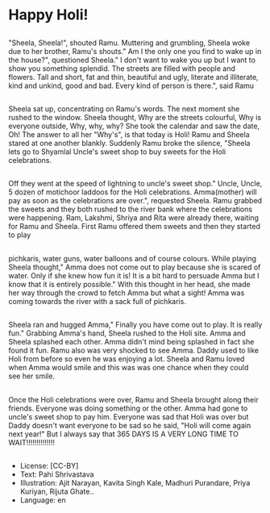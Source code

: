 # Happy Holi!

##
"Sheela, Sheela!", shouted Ramu. Muttering and grumbling, Sheela woke due to her brother, Ramu's shouts." Am I the only one you find to wake up in the house?", questioned Sheela." I don't want to wake you up but I want to show you something splendid. The streets are filled with people and flowers. Tall and short, fat and thin, beautiful and ugly, literate and illiterate, kind and unkind, good and bad. Every kind of person is there.", said Ramu

##
Sheela sat up, concentrating on Ramu's words. The next moment she rushed to the window. Sheela thought, Why are the streets colourful, Why is everyone outside, Why, why, why? She took the calendar and saw the date, Oh! The answer to all her "Why's", is that today is Holi! Ramu and Sheela stared at one another blankly. Suddenly Ramu broke the silence, "Sheela lets go to Shyamlal Uncle's sweet shop to buy sweets for the Holi celebrations.

##
Off they went at the speed of lightning to uncle's sweet shop." Uncle, Uncle, 5 dozen of motichoor laddoos for the Holi celebrations. Amma(mother) will pay as soon as the celebrations are over.", requested Sheela. Ramu grabbed the sweets and they both rushed to the river bank where the celebrations were happening. Ram, Lakshmi, Shriya and Rita were already there, waiting for Ramu and Sheela. First Ramu offered them sweets and then they started to play

##
pichkaris, water guns, water balloons and of course colours. While playing Sheela thought," Amma does not come out to play because she is scared of water. Only if she knew how fun it is! It is a bit hard to persuade Amma but I know that it is entirely possible." With this thought in her head, she made her way through the crowd to fetch Amma but what a sight! Amma was coming towards the river with a sack full of pichkaris.

##
Sheela ran and hugged Amma," Finally you have come out to play. It is really fun." Grabbing Amma's hand, Sheela rushed to the Holi site. Amma and Sheela splashed each other. Amma didn't mind being splashed in fact she found it fun. Ramu also was very shocked to see Amma. Daddy used to like Holi from before so even he was enjoying a lot. Sheela and Ramu loved when Amma would smile and this was was one chance when they could see her smile.

##
Once the Holi celebrations were over, Ramu and Sheela brought along their friends. Everyone was doing something or the other. Amma had gone to uncle's sweet shop to pay him. Everyone was sad that Holi was over but Daddy doesn't want everyone to be sad so he said, "Holi will come again next year!" But I always say that 365 DAYS IS A VERY LONG TIME TO WAIT!!!!!!!!!!!!!!

##
* License: [CC-BY]
* Text: Pahi Shrivastava
* Illustration: Ajit Narayan, Kavita Singh Kale, Madhuri Purandare, Priya Kuriyan, Rijuta Ghate..
* Language: en
